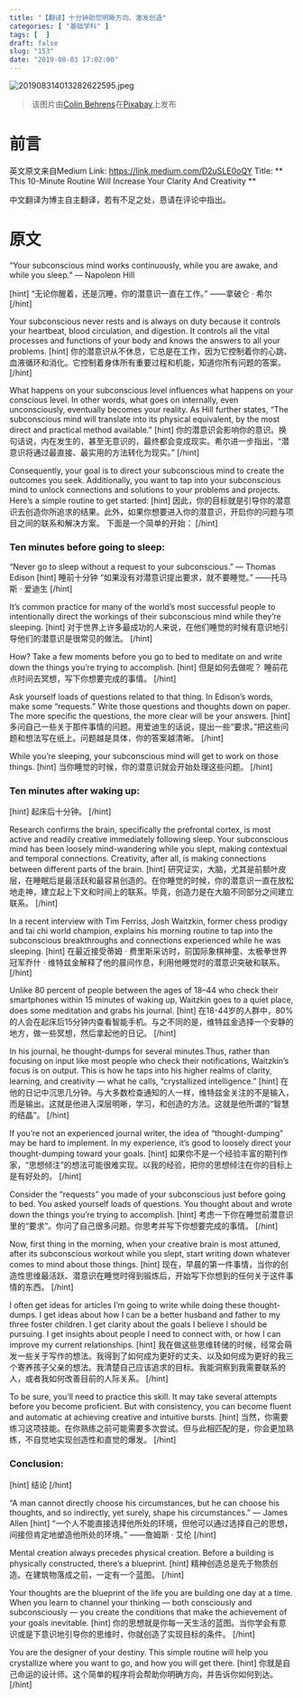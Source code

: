 ```yaml
---
title: "【翻译】十分钟助您明晰方向、激发创造"
categories: [ "基础学科" ]
tags: [  ]
draft: false
slug: "153"
date: "2019-08-03 17:02:00"
---
```


![201908314013282622595.jpeg](http://frytea-data.test.upcdn.net/201908314013282622595.jpeg#shadow)
> 该图片由<a href="https://pixabay.com/zh/users/ColiN00B-346653/?utm_source=link-attribution&amp;utm_medium=referral&amp;utm_campaign=image&amp;utm_content=3104355">Colin Behrens</a>在<a href="https://pixabay.com/zh/?utm_source=link-attribution&amp;utm_medium=referral&amp;utm_campaign=image&amp;utm_content=3104355">Pixabay</a>上发布


# 前言
英文原文来自Medium
Link: <https://link.medium.com/D2uSLE0oQY>
Title: ** This 10-Minute Routine Will Increase Your Clarity And Creativity **

中文翻译为博主自主翻译，若有不足之处，恳请在评论中指出。

# 原文

“Your subconscious mind works continuously, while you are awake, and while you sleep.” 
 — Napoleon Hill

[hint]
“无论你醒着，还是沉睡，你的潜意识一直在工作。”
——拿破仑 · 希尔
[/hint]

Your subconscious never rests and is always on duty because it controls your heartbeat, blood circulation, and digestion. It controls all the vital processes and functions of your body and knows the answers to all your problems.
[hint]
你的潜意识从不休息，它总是在工作，因为它控制着你的心跳、血液循环和消化。它控制着身体所有重要过程和机能，知道你所有问题的答案。
[/hint]

What happens on your subconscious level influences what happens on your conscious level. In other words, what goes on internally, even unconsciously, eventually becomes your reality. As Hill further states, “The subconscious mind will translate into its physical equivalent, by the most direct and practical method available.”
[hint]
你的潜意识会影响你的意识。换句话说，内在发生的，甚至无意识的，最终都会变成现实。希尔进一步指出，“潜意识将通过最直接、最实用的方法转化为现实。”
[/hint]

Consequently, your goal is to direct your subconscious mind to create the outcomes you seek. Additionally, you want to tap into your subconscious mind to unlock connections and solutions to your problems and projects.
Here’s a simple routine to get started:
[hint]
因此，你的目标就是引导你的潜意识去创造你所追求的结果。此外，如果你想要进入你的潜意识，开启你的问题与项目之间的联系和解决方案。
下面是一个简单的开始：
[/hint]

### Ten minutes before going to sleep:
“Never go to sleep without a request to your subconscious.” — Thomas Edison
[hint]
睡前十分钟
“如果没有对潜意识提出要求，就不要睡觉。”
——托马斯 · 爱迪生
[/hint]

It’s common practice for many of the world’s most successful people to intentionally direct the workings of their subconscious mind while they’re sleeping.
[hint]
对于世界上许多最成功的人来说，在他们睡觉的时候有意识地引导他们的潜意识是很常见的做法。
[/hint]

How?
Take a few moments before you go to bed to meditate on and write down the things you’re trying to accomplish.
[hint]
但是如何去做呢？
睡前花点时间去冥想，写下你想要完成的事情。
[/hint]

Ask yourself loads of questions related to that thing. In Edison’s words, make some “requests.” Write those questions and thoughts down on paper. The more specific the questions, the more clear will be your answers.
[hint]
多问自己一些关于那件事情的问题。用爱迪生的话说，提出一些“要求。”把这些问题和想法写在纸上。问题越是具体，你的答案越清晰。
[/hint]

While you’re sleeping, your subconscious mind will get to work on those things.
[hint]
当你睡觉的时候，你的潜意识就会开始处理这些问题。
[/hint]

### Ten minutes after waking up:
[hint]
起床后十分钟。
[/hint]

Research confirms the brain, specifically the prefrontal cortex, is most active and readily creative immediately following sleep. Your subconscious mind has been loosely mind-wandering while you slept, making contextual and temporal connections. Creativity, after all, is making connections between different parts of the brain.
[hint]
研究证实，大脑，尤其是前额叶皮层，在睡眠后是最活跃和最容易创造的。在你睡觉的时候，你的潜意识一直在放松地走神，建立起上下文和时间上的联系。毕竟，创造力是在大脑不同部分之间建立联系。
[/hint]

In a recent interview with Tim Ferriss, Josh Waitzkin, former chess prodigy and tai chi world champion, explains his morning routine to tap into the subconscious breakthroughs and connections experienced while he was sleeping.
[hint]
在最近接受蒂姆 · 费里斯采访时，前国际象棋神童、太极拳世界冠军乔什 · 维特兹金解释了他的晨间作息，利用他睡觉时的潜意识突破和联系。
[/hint]

Unlike 80 percent of people between the ages of 18–44 who check their smartphones within 15 minutes of waking up, Waitzkin goes to a quiet place, does some meditation and grabs his journal.
[hint]
在18-44岁的人群中，80%的人会在起床后15分钟内查看智能手机。与之不同的是，维特兹金选择一个安静的地方，做一些冥想，然后拿起他的日记。
[/hint]

In his journal, he thought-dumps for several minutes.Thus, rather than focusing on input like most people who check their notifications, Waitzkin’s focus is on output. This is how he taps into his higher realms of clarity, learning, and creativity — what he calls, “crystallized intelligence.”
[hint]
在他的日记中沉思几分钟。与大多数检查通知的人一样，维特兹金关注的不是输入，而是输出。这就是他进入深层明晰，学习，和创造的方法。这就是他所谓的“智慧的结晶”。
[/hint]

If you’re not an experienced journal writer, the idea of “thought-dumping” may be hard to implement. In my experience, it’s good to loosely direct your thought-dumping toward your goals.
[hint]
如果你不是一个经验丰富的期刊作家，“思想倾注”的想法可能很难实现。以我的经验，把你的思想倾注在你的目标上是有好处的。
[/hint]

Consider the “requests” you made of your subconscious just before going to bed. You asked yourself loads of questions. You thought about and wrote down the things you’re trying to accomplish.
[hint]
考虑一下你在睡觉前潜意识里的“要求”。你问了自己很多问题。你思考并写下你想要完成的事情。
[/hint]

Now, first thing in the morning, when your creative brain is most attuned, after its subconscious workout while you slept, start writing down whatever comes to mind about those things.
[hint]
现在，早晨的第一件事情，当你的创造性思维最活跃、潜意识在睡觉时得到锻炼后，开始写下你想到的任何关于这件事情的东西。
[/hint]

I often get ideas for articles I’m going to write while doing these thought-dumps. I get ideas about how I can be a better husband and father to my three foster children. I get clarity about the goals I believe I should be pursuing. I get insights about people I need to connect with, or how I can improve my current relationships.
[hint]
我在做这些思维转储的时候，经常会萌发一些关于写作的想法。我得到了如何成为更好的丈夫、以及如何成为更好的我三个寄养孩子父亲的想法。我清楚自己应该追求的目标。我能洞察到我需要联系的人，或者我如何改善目前的人际关系。
[/hint]

To be sure, you’ll need to practice this skill. It may take several attempts before you become proficient. But with consistency, you can become fluent and automatic at achieving creative and intuitive bursts.
[hint]
当然，你需要练习这项技能。在你熟练之前可能需要多次尝试。但与此相匹配的是，你会更加熟练，不自觉地实现创造性和直觉的爆发。
[/hint]

### Conclusion:
[hint]
结论
[/hint]

“A man cannot directly choose his circumstances, but he can choose his thoughts, and so indirectly, yet surely, shape his circumstances.” — James Allen
[hint]
“一个人不能直接选择他所处的环境，但他可以通过选择自己的思想，间接但肯定地塑造他所处的环境。”
——詹姆斯 · 艾伦
[/hint]

Mental creation always precedes physical creation. Before a building is physically constructed, there’s a blueprint.
[hint]
精神创造总是先于物质创造。在建筑物落成之前，一定有一个蓝图。
[/hint]

Your thoughts are the blueprint of the life you are building one day at a time. When you learn to channel your thinking — both consciously and subconsciously — you create the conditions that make the achievement of your goals inevitable.
[hint]
你的思想就是你每一天生活的蓝图。当你学会有意识或是下意识地引导你的思维时，你就创造了实现目标的条件。
[/hint]

You are the designer of your destiny. This simple routine will help you crystallize where you want to go, and how you will get there.
[hint]
你就是自己命运的设计师。这个简单的程序将会帮助你明确方向，并告诉你如何到达。
[/hint]
